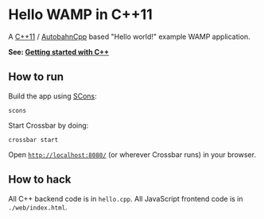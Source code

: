 # Hello WAMP in C++11

A [C++11](http://en.wikipedia.org/wiki/C%2B%2B11) / [AutobahnCpp](https://github.com/tavendo/AutobahnCpp) based "Hello world!" example WAMP application.

**See: [Getting started with C++](https://github.com/crossbario/crossbar/wiki/Getting-started-with-C--)**

## How to run

Build the app using [SCons](http://scons.org/):

```shell
scons
```

Start Crossbar by doing:

```shell
crossbar start
```

Open [`http://localhost:8080/`](http://localhost:8080/) (or wherever Crossbar runs) in your browser.

## How to hack

All C++ backend code is in `hello.cpp`. All JavaScript frontend code is in `./web/index.html`.
